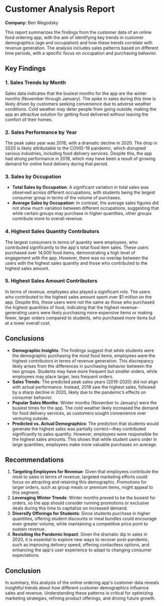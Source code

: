 # Customer Analysis Report

**Company:** Ben Wegodsky

This report summarizes the findings from the customer data of an online food ordering app, with the aim of identifying key trends in customer demographics (age and occupation) and how these trends correlate with revenue generation. The analysis includes sales patterns based on different time periods, with a specific focus on occupation and purchasing behavior.

## Key Findings

### 1. Sales Trends by Month
Sales data indicates that the busiest months for the app are the winter months (November through January). The spike in sales during this time is likely driven by customers seeking convenience due to adverse weather conditions. Cold weather may deter people from going outside, making the app an attractive solution for getting food delivered without leaving the comfort of their homes.

### 2. Sales Performance by Year
The peak sales year was 2018, with a dramatic decline in 2020. The drop in 2020 is likely attributable to the COVID-19 pandemic, which disrupted various industries, including food delivery services. Despite this, the app had strong performance in 2018, which may have been a result of growing demand for online food delivery during that period.

### 3. Sales by Occupation
- **Total Sales by Occupation**: A significant variation in total sales was observed across different occupations, with students being the largest consumer group in terms of the volume of purchases.
- **Average Sales by Occupation**: In contrast, the average sales figures did not show much variation between different occupations, suggesting that while certain groups may purchase in higher quantities, other groups contribute more to overall revenue.

### 4. Highest Sales Quantity Contributors
The largest consumers in terms of quantity were employees, who contributed significantly to the app's total food item sales. These users purchased over 14,000 food items, demonstrating a high level of engagement with the app. However, there was no overlap between the users with the highest sales quantity and those who contributed to the highest sales amount.

### 5. Highest Sales Amount Contributors
In terms of revenue, employees also played a significant role. The users who contributed to the highest sales amount spent over $1 million on the app. Despite this, these users were not the same as those who purchased the highest quantities of food, indicating that the highest revenue-generating users were likely purchasing more expensive items or making fewer, larger orders compared to students, who purchased more items but at a lower overall cost.

## Conclusions

- **Demographic Insights**: The findings suggest that while students were the demographic purchasing the most food items, employees were the highest contributors in terms of revenue generation. This discrepancy likely arises from the differences in purchasing behavior between the two groups. Students may have more frequent but smaller orders, while employees may place larger, less frequent orders.
- **Sales Trends**: The predicted peak sales years (2019-2020) did not align with actual performance. Instead, 2018 saw the highest sales, followed by a sharp decline in 2020, likely due to the pandemic’s effects on consumer behavior.
- **Popular Sales Months**: Winter months (November to January) were the busiest times for the app. The cold weather likely increased the demand for food delivery services, as customers sought convenience over venturing outside.
- **Predicted vs. Actual Demographics**: The prediction that students would generate the highest sales was partially correct—they contributed significantly to sales quantity. However, employees were responsible for the highest sales amounts. This shows that while student users order in large quantities, employees make more valuable purchases on average.

## Recommendations

1. **Targeting Employees for Revenue**: Given that employees contribute the most to sales in terms of revenue, targeted marketing efforts could focus on attracting and retaining this demographic. Promotions for larger orders, such as group meals or premium items, might appeal to this segment.
2. **Leveraging Winter Trends**: Winter months proved to be the busiest for orders, so the app should consider running promotions or exclusive deals during this time to capitalize on increased demand.
3. **Diversify Offerings for Students**: Since students purchase in higher quantities, offering student discounts or meal bundles could encourage even greater volume, while maintaining a competitive price point to sustain revenue.
4. **Revisiting the Pandemic Impact**: Given the dramatic dip in sales in 2020, it is essential to explore new ways to recover post-pandemic, such as improving delivery speed, offering contactless options, and enhancing the app's user experience to adapt to changing consumer expectations.

## Conclusion
In summary, this analysis of the online ordering app's customer data reveals insightful trends about how different customer demographics influence sales and revenue. Understanding these patterns is critical for optimizing marketing strategies, refining product offerings, and driving future growth.
